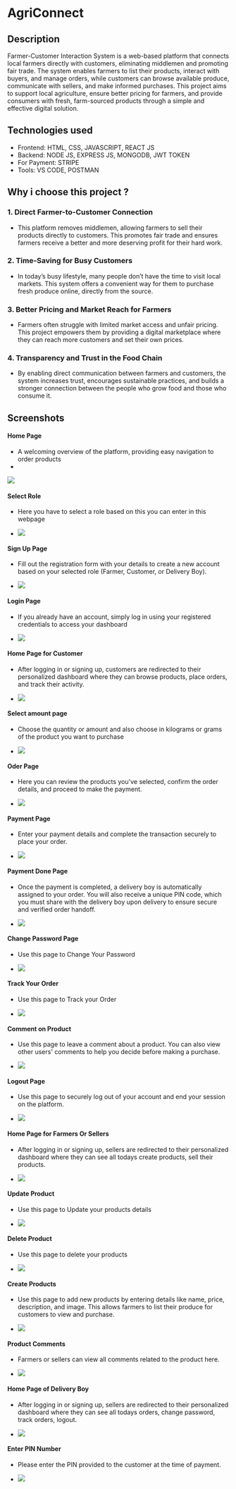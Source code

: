 # AgriConnect
## Description
Farmer-Customer Interaction System is a web-based platform that connects local farmers directly with customers, eliminating middlemen and promoting fair trade. The system enables farmers to list their products, interact with buyers, and manage orders, while customers can browse available produce, communicate with sellers, and make informed purchases. This project aims to support local agriculture, ensure better pricing for farmers, and provide consumers with fresh, farm-sourced products through a simple and effective digital solution.
## Technologies used
- Frontend: HTML, CSS, JAVASCRIPT, REACT JS
- Backend: NODE JS, EXPRESS JS, MONGODB, JWT TOKEN
- For Payment: STRIPE
- Tools: VS CODE, POSTMAN
## Why i choose this project ? 
### 1. Direct Farmer-to-Customer Connection
   - This platform removes middlemen, allowing farmers to sell their products directly to customers. This promotes fair trade and ensures farmers receive a better and more     deserving profit for their hard work.

### 2. Time-Saving for Busy Customers
   - In today’s busy lifestyle, many people don’t have the time to visit local markets. This system offers a convenient way for them to purchase fresh produce online, directly from the source.

### 3. Better Pricing and Market Reach for Farmers
   - Farmers often struggle with limited market access and unfair pricing. This project empowers them by providing a digital marketplace where they can reach more customers and set their own prices.

### 4. Transparency and Trust in the Food Chain
   - By enabling direct communication between farmers and customers, the system increases trust, encourages sustainable practices, and builds a stronger connection between the people who grow food and those who consume it.

## Screenshots
#### Home Page
   - A welcoming overview of the platform, providing easy navigation to order products
   - 
![](https://github.com/Sayanibrahmachary/Farmer-Customer-interaction-application-project/blob/main/Assets/homePage.png)

#### Select Role
   - Here you have to select a role based on this you can enter in this webpage

   - ![](https://github.com/Sayanibrahmachary/Farmer-Customer-interaction-application-project/blob/main/Assets/selectRolePage.png)
#### Sign Up Page
   - Fill out the registration form with your details to create a new account based on your selected role (Farmer, Customer, or Delivery Boy).

   - ![](https://github.com/Sayanibrahmachary/Farmer-Customer-interaction-application-project/blob/main/Assets/SignUpPage.png)
#### Login Page
   - If you already have an account, simply log in using your registered credentials to access your dashboard

   - ![](https://github.com/Sayanibrahmachary/Farmer-Customer-interaction-application-project/blob/main/Assets/LoginPage.png)
#### Home Page for Customer
   - After logging in or signing up, customers are redirected to their personalized dashboard where they can browse products, place orders, and track their activity.
     
   - ![](https://github.com/Sayanibrahmachary/Farmer-Customer-interaction-application-project/blob/main/Assets/HomePageCustomer.png)
#### Select amount page
   - Choose the quantity or amount and also choose in kilograms or grams of the product you want to purchase

   - ![](https://github.com/Sayanibrahmachary/Farmer-Customer-interaction-application-project/blob/main/Assets/SelectAmount.png)
#### Oder Page 
   - Here you can review the products you've selected, confirm the order details, and proceed to make the payment.

   - ![](https://github.com/Sayanibrahmachary/Farmer-Customer-interaction-application-project/blob/main/Assets/TodaysOrder.png)
#### Payment Page
   - Enter your payment details and complete the transaction securely to place your order.

   - ![](https://github.com/Sayanibrahmachary/Farmer-Customer-interaction-application-project/blob/main/Assets/PaymentPage.png)
#### Payment Done Page
   - Once the payment is completed, a delivery boy is automatically assigned to your order. You will also receive a unique PIN code, which you must share with the delivery boy upon delivery to ensure secure and verified order handoff.

   - ![](https://github.com/Sayanibrahmachary/Farmer-Customer-interaction-application-project/blob/main/Assets/PaymentDonePage.png)
#### Change Password Page
   -  Use this page to Change Your Password

   -  ![](https://github.com/Sayanibrahmachary/Farmer-Customer-interaction-application-project/blob/main/Assets/ChangePasswordPage.png)
#### Track Your Order
   - Use this page to Track your Order

   - ![](https://github.com/Sayanibrahmachary/Farmer-Customer-interaction-application-project/blob/main/Assets/TrackOrder.png)
#### Comment on Product
   - Use this page to leave a comment about a product. You can also view other users' comments to help you decide before making a purchase.
     
   - ![](https://github.com/Sayanibrahmachary/Farmer-Customer-interaction-application-project/blob/main/Assets/CustomerCommentsPage.png)
#### Logout Page
   - Use this page to securely log out of your account and end your session on the platform.

   - ![](https://github.com/Sayanibrahmachary/Farmer-Customer-interaction-application-project/blob/main/Assets/LogoutPage.png)
#### Home Page for Farmers Or Sellers
   - After logging in or signing up, sellers are redirected to their personalized dashboard where they can see all todays create products, sell their products.

   - ![](https://github.com/Sayanibrahmachary/Farmer-Customer-interaction-application-project/blob/main/Assets/HomePageFarmer.png)
#### Update Product
   - Use this page to Update your products details

   - ![](https://github.com/Sayanibrahmachary/Farmer-Customer-interaction-application-project/blob/main/Assets/UpdateProduct.png)
#### Delete Product
   - Use this page to delete your products

   - ![](https://github.com/Sayanibrahmachary/Farmer-Customer-interaction-application-project/blob/main/Assets/DeleteProduct.png)
#### Create Products
   - Use this page to add new products by entering details like name, price, description, and image. This allows farmers to list their produce for customers to view and purchase.

   - ![](https://github.com/Sayanibrahmachary/Farmer-Customer-interaction-application-project/blob/main/Assets/CreateProductPage.png)
#### Product Comments
   - Farmers or sellers can view all comments related to the product here.

   - ![](https://github.com/Sayanibrahmachary/Farmer-Customer-interaction-application-project/blob/main/Assets/CommentsOfAProduct.png)
#### Home Page of Delivery Boy
   - After logging in or signing up, sellers are redirected to their personalized dashboard where they can see all todays orders, change password, track orders, logout.

   - ![](https://github.com/Sayanibrahmachary/Farmer-Customer-interaction-application-project/blob/main/Assets/HomePageDeliveryBoy.png)
#### Enter PIN Number
   - Please enter the PIN provided to the customer at the time of payment.

   - ![](https://github.com/Sayanibrahmachary/Farmer-Customer-interaction-application-project/blob/main/Assets/EnterPin.png)
